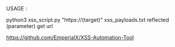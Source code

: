 USAGE :

python3 xss_script.py "https://(target)" xss_payloads.txt reflected (parameter) get url

https://github.com/EmperialX/XSS-Automation-Tool
